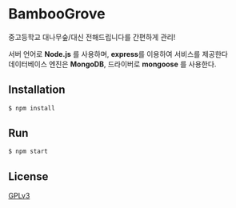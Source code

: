 # BambooGrove
중고등학교 대나무숲/대신 전해드립니다를 간편하게 관리!

서버 언어로 **Node.js** 를 사용하며, **express**를 이용하여 서비스를 제공한다<br/>
데이터베이스 엔진은 **MongoDB**, 드라이버로 **mongoose** 를 사용한다.

## Installation
```bash
$ npm install
```

## Run
```bash
$ npm start
```

## License
[GPLv3](LICENSE)
